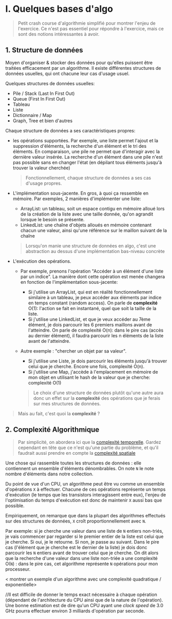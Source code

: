 # I. Quelques bases d'algo

> Petit crash course d'algorithmie simplifié pour montrer l'enjeu de l'exercice. Ce n'est pas essentiel pour répondre à l'exercice, mais ce sont des notions intéressantes à avoir.

## 1. Structure de données

Moyen d'organiser & stocker des données pour qu'elles puissent être traitées efficacement par un algorithme. Il existe différentes structures de données usuelles, qui ont chacune leur cas d'usage usuel.


Quelques structures de données usuelles:

* Pile / Stack (Last In First Out)
* Queue (First In First Out)
* Tableau
* Liste
* Dictionnaire / Map
* Graph, Tree et bien d'autres


Chaque structure de données a ses caractéristiques propres:
* les opérations supportées. Par exemple, une liste permet l'ajout et la suppression d'éléments, la recherche d'un élément et le tri des éléments. En comparaison, une pile ne permet que d'interagir avec la dernière valeur insérée. La recherche d'un élément dans une pile n'est pas possible sans en changer l'état (en dépilant tous éléments jusqu'à trouver la valeur cherchée)
    > Fonctionnellement, chaque structure de données a ses cas d'usage propres.
* L'implémentation sous-jacente. En gros, à quoi ça ressemble en mémoire. Par exemples, 2 manières d'implémenter une liste:
    * ArrayList: un tableau, soit un espace contigu en mémoire alloué lors de la création de la liste avec une taille donnée, qu'on agrandit lorsque le besoin se présente.
    * LinkedList: une chaîne d'objets alloués en mémoire contenant chacun une valeur, ainsi qu'une référence sur le maillon suivant de la chaîne

    > Lorsqu'on manie une structure de données en algo, c'est une abstraction au dessus d'une implémentation bas-niveau concrète


* L'exécution des opérations.
  * Par exemple, prenons l'opération "Accéder à un élément d'une liste par un indice". La manière dont cette opération est menée changera en fonction de l'implémentation sous-jacente: 
    * Si j'utilise un ArrayList, qui est en réalité fonctionnellement similaire à un tableau, je peux accéder aux éléments par indice en temps constant (random access). On parle de **complexité** O(1): l'action se fait en instantané, quel que soit la taille de la liste.
    * Si j'utilise une LinkedList, et que je veux accéder au 7ème élément, je dois parcourir les 6 premiers maillons avant de l'atteindre. On parle de complexité O(n): dans le pire cas (accès au dernier élément), il faudra parcourir les n éléments de la liste avant de l'atteindre.
  * Autre exemple : "chercher un objet par sa valeur". 
    * Si j'utilise une Liste, je dois parcourir les éléments jusqu'à trouver celui que je cherche. Encore une fois, complexité O(n).
    * Si j'utilise une Map, j'accède à l'emplacement en mémoire de mon objet en utilisant le hash de la valeur que je cherche: complexité O(1)
    

    > Le choix d'une structure de données plutôt qu'une autre aura donc un effet sur la **complexité** des opérations que je ferais sur mes structures de données.


> Mais au fait, c'est quoi la **complexité** ?


## 2. Complexité Algorithmique

> Par simplicité, on abordera ici que la [complexité temporelle](https://fr.wikipedia.org/wiki/Complexit%C3%A9_en_temps#:~:text=En%20algorithmique%2C%20la%20complexit%C3%A9%20en,d'arriver%20%C3%A0%20un%20r%C3%A9sultat.). Gardez cependant en tête que ce n'est qu'une partie du problème, et qu'il faudrait aussi prendre en compte la [complexité spatiale](https://fr.wikipedia.org/wiki/Complexit%C3%A9_en_espace)

Une chose qui rassemble toutes les structures de données : elle contiennent un ensemble d'éléments dénombrables. On note `N` le note nombre d'éléments dans notre collection.

Du point de vue d'un CPU, un algorithme peut être vu comme un ensemble d'opérations `X` à effectuer. Chacune de ces opérations représente un temps d'exécution (le temps que les transistors interagissent entre eux), l'enjeu de l'optimisation du temps d'exécution est donc de maintenir `X` aussi bas que possible.


Empiriquement, on remarque que dans la plupart des algorithmes effectués sur des structures de données, `X` croît proportionnellement avec `N`.

Par exemple: si je cherche une valeur dans une liste de `N` entiers non-triés, je vais commencer par regarder si le premier entier de la liste est celui que je cherche. Si oui, je le retourne. Si non, je passe au suivant. Dans le pire cas (l'élément que je cherche est le dernier de la liste) je dois donc parcourir les `N` entiers avant de trouver celui que je cherche. On dit alors que la recherche d'une valeur dans une liste non-triée a une complexité O(`N`) : dans le pire cas, cet algorithme représente `N` opérations pour mon processeur.

< montrer un exemple d'un algorithme avec une complexité quadratique / exponentielle>

//Il est difficile de donner le temps exact nécessaire à chaque opération (dépendant de l'architecture du CPU ainsi que de la nature de l'opération). Une bonne estimation est de dire qu'un CPU ayant une _clock speed_ de 3.0 GHz pourra effectuer environ 3 milliards d'opération par seconde. 


